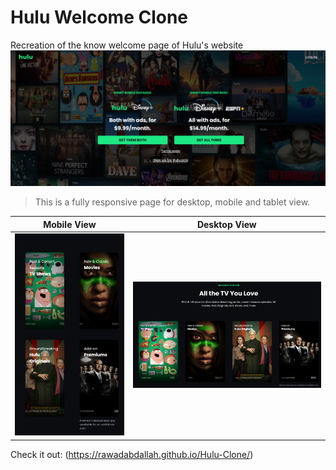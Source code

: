 # Hulu Welcome Clone

Recreation of the know welcome page of Hulu's website
![Hero Section of hulu's webpage](./Assets/images/review-one.png)
>This is a fully responsive page for desktop, mobile and tablet view.

| Mobile View | Desktop View |
|--|--|
| ![Mobile View](./Assets/images/mobile-view.png) |![Desktop View](./Assets/images/desktop-view.png)  |

Check it out: (https://rawadabdallah.github.io/Hulu-Clone/) 
